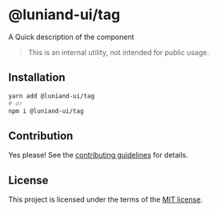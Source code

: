 # @luniand-ui/tag

A Quick description of the component

> This is an internal utility, not intended for public usage.

## Installation

```sh
yarn add @luniand-ui/tag
# or
npm i @luniand-ui/tag
```

## Contribution

Yes please! See the
[contributing guidelines](https://github.com/luniand/luniand-ui/blob/master/CONTRIBUTING.md)
for details.

## License

This project is licensed under the terms of the
[MIT license](https://github.com/luniand/luniand-ui/blob/master/LICENSE).
